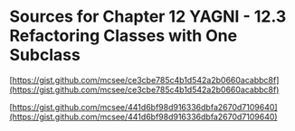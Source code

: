 # Sources for Chapter 12 YAGNI - 12.3 Refactoring Classes with One Subclass


[https://gist.github.com/mcsee/ce3cbe785c4b1d542a2b0660acabbc8f](https://gist.github.com/mcsee/ce3cbe785c4b1d542a2b0660acabbc8f)

[https://gist.github.com/mcsee/441d6bf98d916336dbfa2670d7109640](https://gist.github.com/mcsee/441d6bf98d916336dbfa2670d7109640)